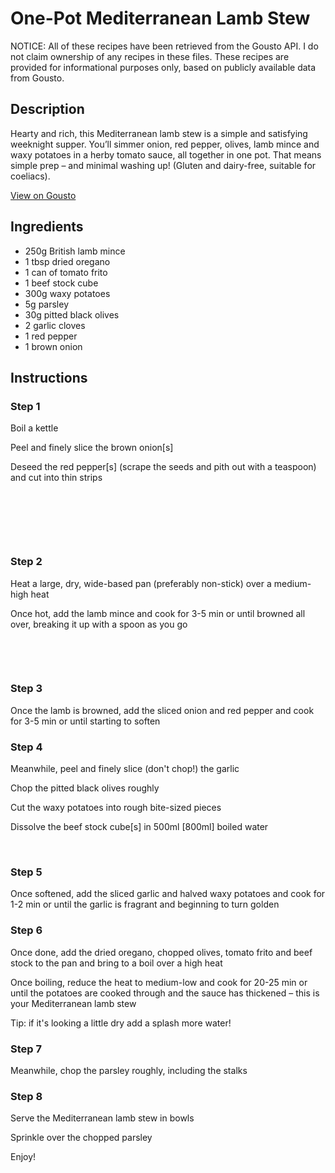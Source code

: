 # One-Pot Mediterranean Lamb Stew

NOTICE: All of these recipes have been retrieved from the Gousto API. I do not claim ownership of any recipes in these files. These recipes are provided for informational purposes only, based on publicly available data from Gousto.

## Description

Hearty and rich, this Mediterranean lamb stew is a simple and satisfying weeknight supper. You’ll simmer onion, red pepper, olives, lamb mince and waxy potatoes in a herby tomato sauce, all together in one pot. That means simple prep – and minimal washing up! (Gluten and dairy-free, suitable for coeliacs).

[View on Gousto](https://www.gousto.co.uk/recipes/cookbook/one-pot-mediterranean-lamb-stew)

## Ingredients

- 250g British lamb mince
- 1 tbsp dried oregano
- 1 can of tomato frito
- 1 beef stock cube
- 300g waxy potatoes
- 5g parsley
- 30g pitted black olives
- 2 garlic cloves
- 1 red pepper
- 1 brown onion

## Instructions


### Step 1

Boil a kettle


Peel and finely slice the brown&nbsp;onion<span class="text-danger">[s]</span>


Deseed the red pepper<span class="text-danger">[s]</span> (scrape the seeds and pith out with a teaspoon) and cut into thin strips


&nbsp;


&nbsp;


&nbsp;


### Step 2

Heat a large, dry, wide-based pan (preferably non-stick) over a medium-high heat


Once hot, add the lamb mince and cook for 3-5 min or until browned all over,&nbsp;breaking it up with a spoon as you go


&nbsp;


&nbsp;


### Step 3

Once the lamb&nbsp;is browned, add the sliced onion and red pepper and cook for 3-5 min or until starting to soften&nbsp;


### Step 4

Meanwhile, peel and finely slice (don't chop!) the garlic


Chop the pitted&nbsp;black olives&nbsp;roughly


Cut the waxy potatoes into<span class="text-highlight"> rough bite-sized pieces&nbsp;</span>


Dissolve the beef stock cube<span class="text-danger">[s]</span> in 500ml<span class="text-danger"> [800ml]</span> boiled water


&nbsp;


### Step 5

Once softened, add the sliced garlic and halved waxy potatoes and cook for 1-2 min <span class="text-highlight">or until</span> the garlic is fragrant and beginning to turn golden


### Step 6

Once done, add the dried&nbsp;oregano, chopped olives, tomato frito and beef stock to the pan and bring to a boil over a high heat


Once boiling, reduce the heat to medium-low and cook for 20-25 min or until the potatoes are cooked through and the sauce has thickened &ndash; this is your Mediterranean lamb stew


Tip: if it's looking a little dry add a splash more water!


### Step 7

Meanwhile, chop the parsley&nbsp;roughly, including the stalks

### Step 8

Serve the Mediterranean lamb stew in bowls


Sprinkle over the chopped parsley&nbsp;


Enjoy!


